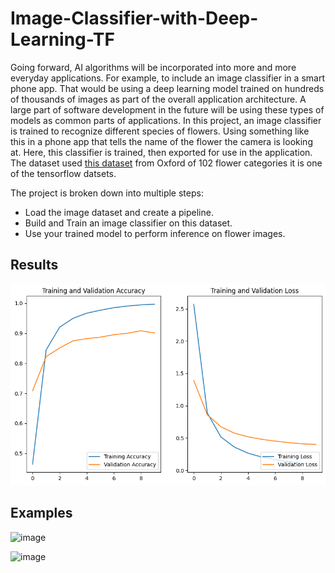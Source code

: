 # Image-Classifier-with-Deep-Learning-TF
Going forward, AI algorithms will be incorporated into more and more everyday applications. For example, to include an image classifier in a smart phone app. That would be using a deep learning model trained on hundreds of thousands of images as part of the overall application architecture. A large part of software development in the future will be using these types of models as common parts of applications.  In this project, an image classifier is trained to recognize different species of flowers. Using something like this in a phone app that tells the name of the flower the camera is looking at. Here, this classifier is trained, then exported for use in the application. The dataset used [this dataset](http://www.robots.ox.ac.uk/~vgg/data/flowers/102/index.html) from Oxford of 102 flower categories it is one of the tensorflow datsets.


The project is broken down into multiple steps:

* Load the image dataset and create a pipeline.
* Build and Train an image classifier on this dataset.
* Use your trained model to perform inference on flower images.


## Results

![image](https://github.com/sondosaabed/Flowers-Image-Classifier-with-Deep-Learning-TF/blob/main/html_notebook/html_images/d98991ac5367dba20bcc727ab21deca05ee98237.png)

## Examples

![image](https://github.com/sondosaabed/Flowers-Image-Classifier-with-Deep-Learning-TF/html_notebook/html_images/ebe7f56b0985e2750b2d0daf8ef36896fcb401e3.png)

![image](https://github.com/sondosaabed/Flowers-Image-Classifier-with-Deep-Learning-TF/html_notebook/html_images/d98991ac5367dba20bcc727ab21deca05ee98237.png)